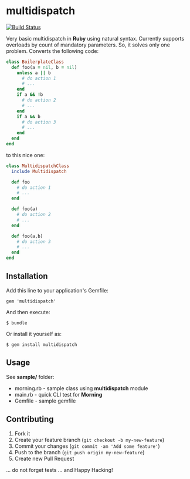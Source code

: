 multidispatch
==================

[![Build Status](https://travis-ci.org/noomorph/multidispatch.png)](https://travis-ci.org/noomorph/multidispatch)

Very basic multidispatch in **Ruby** using natural syntax.
Currently supports overloads by count of mandatory parameters.
So, it solves only one problem. Converts the following code:

```ruby
class BoilerplateClass
  def foo(a = nil, b = nil)
    unless a || b
      # do action 1
      # ...
    end
    if a && !b
      # do action 2
      # ...
    end
    if a && b
      # do action 3
      # ...
    end
  end
end
```

to this nice one:

```ruby
class MultidispatchClass
  include Multidispatch

  def foo
    # do action 1
    # ...
  end

  def foo(a)
    # do action 2
    # ...
  end

  def foo(a,b)
    # do action 3
    # ...
  end
end
```

## Installation

Add this line to your application's Gemfile:

    gem 'multidispatch'

And then execute:

    $ bundle

Or install it yourself as:

    $ gem install multidispatch

## Usage

See **sample/** folder:

* morning.rb - sample class using **multidispatch** module
* main.rb - quick CLI test for **Morning**
* Gemfile - sample gemfile

## Contributing

1. Fork it
2. Create your feature branch (`git checkout -b my-new-feature`)
3. Commit your changes (`git commit -am 'Add some feature'`)
4. Push to the branch (`git push origin my-new-feature`)
5. Create new Pull Request

... do not forget tests
... and Happy Hacking!
